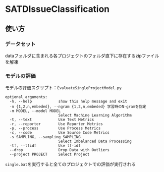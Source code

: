 # SATDIssueClassification

## 使い方

### データセット
dataフォルダに含まれる各プロジェクトのフォルダ直下に存在するzipファイルを解凍

### モデルの評価
モデルの評価スクリプト：`EvaluateSingleProjectModel.py`
```
optional arguments:
  -h, --help            show this help message and exit
  -n {1,2,n,embeded}, --ngram {1,2,n,embeded} 学習時のN-gramを指定
  -m MODEL, --model MODEL
                        Select Machine Learning Algorithm
  -t, --text            Use Text Metrics
  -r, --reporter        Use Reporter Metrics
  -p, --process         Use Process Metrics
  -c, --code            Use Source Code Metrics
  -s SAMPLING, --sampling SAMPLING
                        Select Imbalanced Data Processing
  -tf, --tfidf          Use tf-idf
  --drop                Drop Data with Outliers
  --project PROJECT     Select Project
```

`single.bat`を実行すると全てのプロジェクトでの評価が実行される

